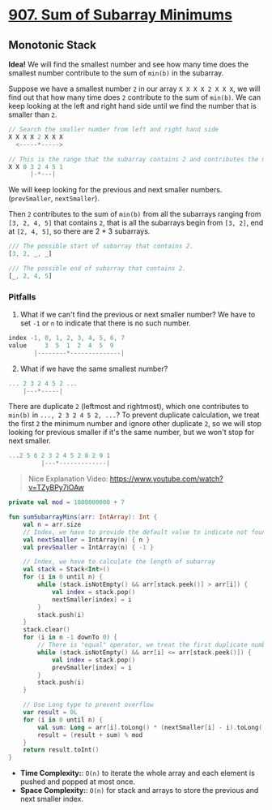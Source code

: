 # [907. Sum of Subarray Minimums](https://leetcode.com/problems/sum-of-subarray-minimums/)

## Monotonic Stack
**Idea!** We will find the smallest number and see how many time does the smallest number contribute to the sum of `min(b)` in the subarray.

Suppose we have a smallest number `2` in our array `X X X X 2 X X X`, we will find out that how many time does `2` contribute to the sum of `min(b)`. We can keep looking at the left and right hand side until we find the number that is smaller than `2`.

```js
// Search the smaller number from left and right hand side
X X X X 2 X X X
  <-----*----->

// This is the range that the subarray contains 2 and contributes the min(b)
X X 0 3 2 4 5 1 
      |-*---|
```

We will keep looking for the previous and next smaller numbers. (`prevSmaller`, `nextSmaller`).

Then `2` contributes to the sum of `min(b)` from all the subarrays ranging from `[3, 2, 4, 5]` that contains `2`, that is all the subarrays begin from `[3, 2]`, end at `[2, 4, 5]`, so there are 2 * 3 subarrays.

```js
/// The possible start of subarray that contains 2.
[3, 2, _, _]

/// The possible end of subarray that contains 2.
[_, 2, 4, 5]
```

### Pitfalls
1. What if we can't find the previous or next smaller number? We have to set `-1` or `n` to indicate that there is no such number.
```js
index -1, 0, 1, 2, 3, 4, 5, 6, 7
value     3  5  1  2  4  5  9
       |--------*--------------|

```

2. What if we have the same smallest number?
```js
... 2 3 2 4 5 2 ...
    |---*-----|
```

There are duplicate `2` (leftmost and rightmost), which one contributes to `min(b)` in `..., 2 3 2 4 5 2, ...`? To prevent duplicate calculation, we treat the first `2` the minimum number and ignore other duplicate `2`, so we will stop looking for previous smaller if it's the same number, but we won't stop for next smaller.

```js
...2 5 6 2 3 2 4 5 2 8 2 9 1
         |---*-------------|
```
> Nice Explanation Video: https://www.youtube.com/watch?v=TZyBPy7iOAw

```kotlin
private val mod = 1000000000 + 7

fun sumSubarrayMins(arr: IntArray): Int {
    val n = arr.size
    // Index, we have to provide the default value to indicate not found
    val nextSmaller = IntArray(n) { n }
    val prevSmaller = IntArray(n) { -1 }

    // Index, we have to calculate the length of subarray
    val stack = Stack<Int>()
    for (i in 0 until n) {
        while (stack.isNotEmpty() && arr[stack.peek()] > arr[i]) {
            val index = stack.pop()
            nextSmaller[index] = i
        }
        stack.push(i)
    }
    stack.clear()
    for (i in n -1 downTo 0) {
        // There is "equal" operator, we treat the first duplicate numbers as smaller number
        while (stack.isNotEmpty() && arr[i] <= arr[stack.peek()]) {
            val index = stack.pop()
            prevSmaller[index] = i
        }
        stack.push(i)
    }

    // Use Long type to prevent overflow
    var result = 0L
    for (i in 0 until n) {
        val sum: Long = arr[i].toLong() * (nextSmaller[i] - i).toLong() % mod * (i - prevSmaller[i]) % mod
        result = (result + sum) % mod
    }
    return result.toInt()
}
```

* **Time Complexity:**: `O(n)` to iterate the whole array and each element is pushed and popped at most once.
* **Space Complexity:**: `O(n)` for stack and arrays to store the previous and next smaller index.